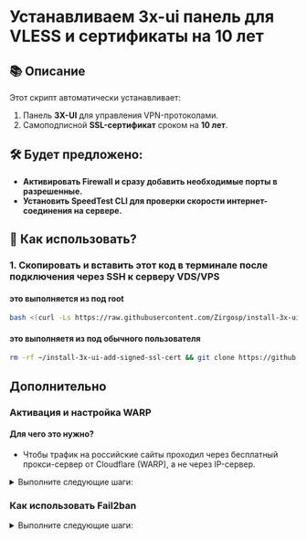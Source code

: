 # Устанавливаем 3x-ui панель для VLESS и сертификаты на 10 лет

## 📚 Описание

Этот скрипт автоматически устанавливает:
1. Панель **3X-UI** для управления VPN-протоколами.
2. Самоподписной **SSL-сертификат** сроком на **10 лет**.

## 🛠️ Будет предложено:
- **Активировать Firewall и сразу добавить необходимые порты в разрешенные.**
- **Установить SpeedTest CLI для проверки скорости интернет-соединения на сервере.**

## 🚀 Как использовать?

### 1. Скопировать и вставить этот код в терминале после подключения через SSH к серверу VDS/VPS
#### это выполняется из под root
```bash
bash <(curl -Ls https://raw.githubusercontent.com/Zirgosp/install-3x-ui-add-signed-ssl-cert/refs/heads/main/install_3x-ui_add_ssl_cert.sh)
```
#### это выполняетя из под обычного пользователя
```bash
rm -rf ~/install-3x-ui-add-signed-ssl-cert && git clone https://github.com/Zirgosp/install-3x-ui-add-signed-ssl-cert.git && cd install-3x-ui-add-signed-ssl-cert && sudo chmod +x install_3x-ui_add_ssl_cert.sh && sudo ./install_3x-ui_add_ssl_cert.sh
```


## Дополнительно

### Активация и настройка WARP
#### Для чего это нужно?

- Чтобы трафик на российские сайты проходил через бесплатный прокси-сервер от Cloudflare (WARP), а не через IP-сервер.

<details>
	<summary>Выполните следующие шаги:</summary>
	
	1. Откройте веб-интерфейс панели и перейдите в раздел «Настройки Xray».
	2. Выберите «Базовый шаблон» и перейдите в «Базовые соединения». Внизу страницы нажмите на кнопку «WARP», затем нажмите «Создать» и внизу «Добавить исходящий».
	3. В строке «Правила WARP» выберите «OpenAI» и нажмите кнопку «Сохранить настройки» вверху страницы.
	4. Перейдите на вкладку «Правила маршрутизации». В правиле с тегом «WARP» нажмите на три точки слева и выберите «Изменить». В поле «Domain» добавьте через запятую следующие пункты:

	- «geosite:CATEGORY-GOV-RU»
	- «geosite:category-ru»
	- «regexp:.*\.ru»
	- «regexp:.su»
	- «regexp:.xn--p1ai»

	Чтобы получилось так:
	```bash
	geosite:openai,geosite:CATEGORY-GOV-RU,geosite:category-ru,regexp:.*\.ru,regexp:.su,regexp:.xn--p1ai
	```
	6. Перейдите в «Основные настройки» -> «Настройка стратегии протокола Freedom» и установите значение «ForceIPv4».
	7. Сохраните изменения и перезапустите панель.

</details>

### Как использовать Fail2ban

<details>
	<summary>Выполните следующие шаги:</summary>
	
	1. В терминале введите команду x-ui, затем 20 пункт.
	2. Выберите «1. Install Fail2ban and configure IP Limit».
	3. В веб-интерфейсе панели нажмите «Настройки Xray» -> «Журнал» в «Журнал доступа» установите значение «./access.log».
	4. Сохраните и перезагрузите Xray.
	5. При добавлении нового пользователя должно появиться новое поле «Ограничение по IP», в котором вы можете указать количество IP, с которых этот пользователь может одновременно подключаться.

</details>
